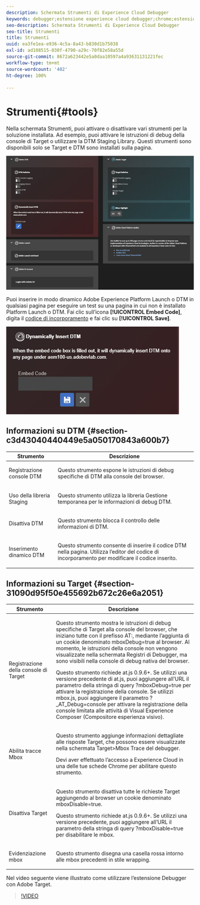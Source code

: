 ```yaml
---
description: Schermata Strumenti di Experience Cloud Debugger
keywords: debugger;estensione experience cloud debugger;chrome;estensione;strumenti;dtm;target
seo-description: Schermata Strumenti di Experience Cloud Debugger
seo-title: Strumenti
title: Strumenti
uuid: ea3fe1ea-e936-4c5a-8a43-b830d1b75038
exl-id: ad108515-030f-4790-a29c-70f82e58a55d
source-git-commit: 8672a623442e5a0daa10597a4a93631131221fec
workflow-type: tm+mt
source-wordcount: '402'
ht-degree: 100%

---
```


# Strumenti{#tools}

Nella schermata Strumenti, puoi attivare o disattivare vari strumenti per la soluzione installata. Ad esempio, puoi attivare le istruzioni di debug della console di Target o utilizzare la DTM Staging Library. Questi strumenti sono disponibili solo se Target e DTM sono installati sulla pagina.

![](assets/tools.jpg)

Puoi inserire in modo dinamico Adobe Experience Platform Launch o DTM in qualsiasi pagina per eseguire un test su una pagina in cui non è installato Platform Launch o DTM. Fai clic sull’icona **[!UICONTROL Embed Code]**, digita il [codice di incorporamento](https://docs.adobe.com/content/help/it-IT/dtm/using/client-side/deployment.html) e fai clic su **[!UICONTROL Save]**.

![](assets/tools-embedcode.jpg)

## Informazioni su DTM {#section-c3d43040440449e5a050170843a600b7}

<table id="table_04625C3319134E169A35DB74C1D1FB31"> 
 <thead> 
  <tr> 
   <th colname="col1" class="entry"> Strumento </th> 
   <th colname="col2" class="entry"> Descrizione </th> 
  </tr>
 </thead>
 <tbody> 
  <tr> 
   <td colname="col1"> <p> Registrazione console DTM </p> </td> 
   <td colname="col2"> <p>Questo strumento espone le istruzioni di debug specifiche di DTM alla console del browser. </p> </td> 
  </tr> 
  <tr> 
   <td colname="col1"> <p>Uso della libreria Staging </p> </td> 
   <td colname="col2"> <p>Questo strumento utilizza la libreria Gestione temporanea per le informazioni di debug DTM. </p> </td> 
  </tr> 
  <tr> 
   <td colname="col1"> <p>Disattiva DTM </p> </td> 
   <td colname="col2"> <p>Questo strumento blocca il controllo delle informazioni di DTM. </p> </td> 
  </tr> 
  <tr> 
   <td colname="col1"> <p> Inserimento dinamico DTM </p> </td> 
   <td colname="col2"> <p> Questo strumento consente di inserire il codice DTM nella pagina. Utilizza l’editor del codice di incorporamento per modificare il codice inserito. </p> </td> 
  </tr> 
 </tbody> 
</table>

## Informazioni su Target {#section-31090d95f50e455692b672c26e6a2051}

<table id="table_A71D269B49F4417599EBACA44D5CCF4F"> 
 <thead> 
  <tr> 
   <th colname="col1" class="entry"> Strumento </th> 
   <th colname="col2" class="entry"> Descrizione </th> 
  </tr>
 </thead>
 <tbody> 
  <tr> 
   <td colname="col1"> <p>Registrazione della console di Target </p> </td> 
   <td colname="col2"> <p>Questo strumento mostra le istruzioni di debug specifiche di Target alla console del browser, che iniziano tutte con il prefisso <span class="codeph"> AT:</span>, mediante l’aggiunta di un cookie denominato <span class="codeph"> mboxDebug=true</span> al browser. Al momento, le istruzioni della console non vengono visualizzate nella schermata Registri di Debugger, ma sono visibili nella console di debug nativa del browser. </p> <p> Questo strumento richiede at.js 0.9.6+. Se utilizzi una versione precedente di at.js, puoi aggiungere all’URL il parametro della stringa di query <span class="codeph"> ?mboxDebug=true</span> per attivare la registrazione della console. Se utilizzi mbox.js, puoi aggiungere il parametro <span class="codeph"> ?_AT_Debug=console</span> per attivare la registrazione della console limitata alle attività di Visual Experience Composer (Compositore esperienza visivo). </p> </td> 
  </tr> 
  <tr> 
   <td colname="col1"> <p> Abilita tracce Mbox </p> </td> 
   <td colname="col2"> <p>Questo strumento aggiunge informazioni dettagliate alle risposte Target, che possono essere visualizzate nella schermata <span class="uicontrol"> Target&gt;Mbox Trace</span> del debugger. </p> <p> Devi aver effettuato l’accesso a Experience Cloud in una delle tue schede Chrome per abilitare questo strumento. </p> </td> 
  </tr> 
  <tr> 
   <td colname="col1"> <p>Disattiva Target </p> </td> 
   <td colname="col2"> <p>Questo strumento disattiva tutte le richieste Target aggiungendo al browser un cookie denominato <span class="codeph"> mboxDisable=true</span>. </p> <p> Questo strumento richiede at.js 0.9.6+. Se utilizzi una versione precedente, puoi aggiungere all’URL il parametro della stringa di query <span class="codeph">?mboxDisable=true </span>per disabilitare le mbox. </p> </td> 
  </tr> 
  <tr> 
   <td colname="col1"> <p> Evidenziazione mbox </p> </td> 
   <td colname="col2"> <p> Questo strumento disegna una casella rossa intorno alle mbox precedenti in stile wrapping. </p> </td> 
  </tr> 
 </tbody> 
</table>

Nel video seguente viene illustrato come utilizzare l’estensione Debugger con Adobe Target.

>[!VIDEO](https://video.tv.adobe.com/v/23115t2/)
